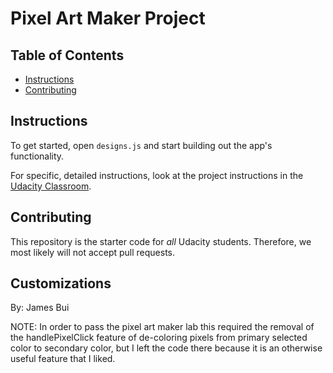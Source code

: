 # Pixel Art Maker Project

## Table of Contents

* [Instructions](#instructions)
* [Contributing](#contributing)

## Instructions

To get started, open `designs.js` and start building out the app's functionality.

For specific, detailed instructions, look at the project instructions in the [Udacity Classroom](https://classroom.udacity.com/me).

## Contributing

This repository is the starter code for _all_ Udacity students. Therefore, we most likely will not accept pull requests.


## Customizations

By: James Bui

NOTE: In order to pass the pixel art maker lab this required the removal of the handlePixelClick feature of de-coloring pixels from primary selected color to secondary color, but I left the code there because it is an otherwise useful feature that I liked.
